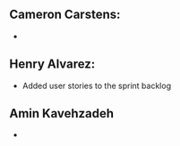  ## Cameron Carstens:

- 

 ## Henry Alvarez:
 
 - Added user stories to the sprint backlog
 
 ## Amin Kavehzadeh 

- 
